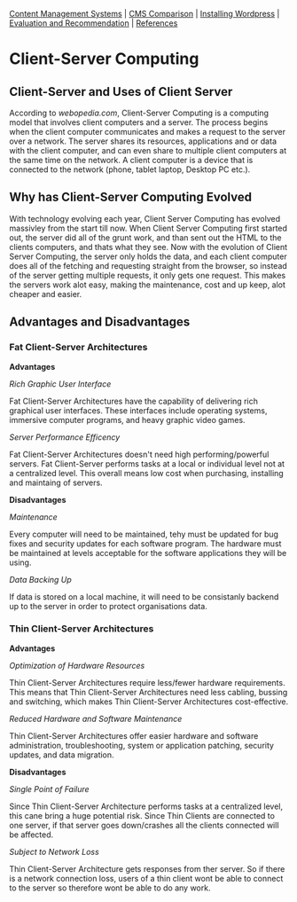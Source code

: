 [Content Management Systems](CMS.md) |
[CMS Comparison](CMSComp.md) |
[Installing Wordpress](Wordpress.md) |
[Evaluation and Recommendation](EAR.md) |
[References](References.md)

# Client-Server Computing

## Client-Server and Uses of Client Server

According to <i>webopedia.com</i>, Client-Server Computing is a computing model that involves client computers and a server. The process begins when the client computer communicates and makes a request to the server over a network. The server shares its resources, applications and or data with the client computer, and can even share to multiple client computers at the same time on the network. A client computer is a device that is connected to the network (phone, tablet laptop, Desktop PC etc.).

## Why has Client-Server Computing Evolved

With technology evolving each year, Client Server Computing has evolved massivley from the start till now. When Client Server Computing first started out, the server did all of the grunt work, and than sent out the HTML to the clients computers, and thats what they see. Now with the evolution of Client Server Computing, the server only holds the data, and each client computer does all of the fetching and requesting straight from the browser, so instead of the server getting multiple requests, it only gets one request. This makes the servers work alot easy, making the maintenance, cost and up keep, alot cheaper and easier.

## Advantages and Disadvantages

### Fat Client-Server Architectures

**Advantages**

_Rich Graphic User Interface_

Fat Client-Server Architectures have the capability of delivering rich graphical user interfaces. These interfaces include operating systems, immersive computer programs, and heavy graphic video games.

_Server Performance Efficency_

Fat Client-Server Architectures doesn't need high performing/powerful servers. Fat Client-Server performs tasks at a local or individual level not at a centralized level. This overall means low cost when purchasing, installing and maintaing of servers.

**Disadvantages**

_Maintenance_

Every computer will need to be maintained, tehy must be updated for bug fixes and security updates for each software program. The hardware must be maintained at levels acceptable for the software applications they will be using.

_Data Backing Up_

If data is stored on a local machine, it will need to be consistanly backend up to the server in order to protect organisations data.

### Thin Client-Server Architectures

**Advantages**

_Optimization of Hardware Resources_

Thin Client-Server Architectures require less/fewer hardware requirements. This means that Thin Client-Server Architectures need less cabling, bussing and switching, which makes Thin Client-Server Architectures cost-effective.

_Reduced Hardware and Software Maintenance_

Thin Client-Server Architectures offer easier hardware and software administration, troubleshooting, system or application patching, security updates, and data migration.

**Disadvantages**

_Single Point of Failure_

Since Thin Client-Server Architecture performs tasks at a centralized level, this cane bring a huge potential risk. Since Thin Clients are connected to one server, if that server goes down/crashes all the clients connected will be affected.

_Subject to Network Loss_

Thin Client-Server Architecture gets responses from ther server. So if there is a network connection loss, users of a thin client wont be able to connect to the server so therefore wont be able to do any work.
